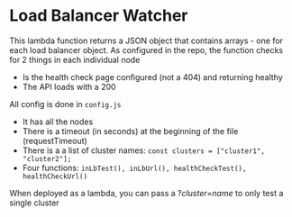 
# Load Balancer Watcher

This lambda function returns a JSON object that contains arrays - one for each load balancer object. 
As configured in the repo, the function checks for 2 things in each individual node
- Is the health check page configured (not a 404) and returning healthy
- The API loads with a 200

All config is done in `config.js`
- It has all the  nodes
- There is a timeout (in seconds) at the beginning of the file (requestTimeout)
- There is a a list of cluster names: 
`const clusters = ["cluster1", "cluster2"];`
- Four functions: `inLbTest(), inLbUrl(), healthCheckTest(), healthCheckUrl()`

When deployed as a lambda, you can pass a ?*cluster*=*name* to only test a single cluster